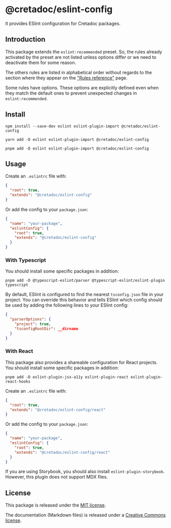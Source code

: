 # @cretadoc/eslint-config

It provides ESlint configuration for Cretadoc packages.

## Introduction

This package extends the `eslint:recommended` preset. So, the rules already activated by the preset are not listed unless options differ or we need to deactivate them for some reason.

The others rules are listed in alphabetical order without regards to the section where they appear on the ["Rules reference"](https://eslint.org/docs/latest/rules/) page.

Some rules have options. These options are explicitly defined even when they match the default ones to prevent unexpected changes in `eslint:recommended`.

## Install

```
npm install --save-dev eslint eslint-plugin-import @cretadoc/eslint-config
```

```
yarn add -D eslint eslint-plugin-import @cretadoc/eslint-config
```

```
pnpm add -D eslint eslint-plugin-import @cretadoc/eslint-config
```

## Usage

Create an `.eslintrc` file with:

```json
{
  "root": true,
  "extends": "@cretadoc/eslint-config"
}
```

Or add the config to your `package.json`:

```json
{
  "name": "your-package",
  "eslintConfig": {
    "root": true,
    "extends": "@cretadoc/eslint-config"
  }
}
```

### With Typescript

You should install some specific packages in addition:

```
pnpm add -D @typescript-eslint/parser @typescript-eslint/eslint-plugin typescript
```

By default, ESlint is configured to find the nearest `tsconfig.json` file in your project. You can override this behavior and tells ESlint which config should be used by adding the following lines to your ESlint config:

```json
{
  "parserOptions": {
    "project": true,
    "tsconfigRootDir": __dirname
  }
}
```

### With React

This package also provides a shareable configuration for React projects. You should install some specific packages in addition:

```
pnpm add -D eslint-plugin-jsx-a11y eslint-plugin-react eslint-plugin-react-hooks
```

Create an `.eslintrc` file with:

```json
{
  "root": true,
  "extends": "@cretadoc/eslint-config/react"
}
```

Or add the config to your `package.json`:

```json
{
  "name": "your-package",
  "eslintConfig": {
    "root": true,
    "extends": "@cretadoc/eslint-config/react"
  }
}
```

If you are using Storybook, you should also install `eslint-plugin-storybook`. However, this plugin does not support MDX files.

## License

This package is released under the [MIT license](./LICENSE).

The documentation (Markdown files) is released under a [Creative Commons license](./LICENSE-docs).
